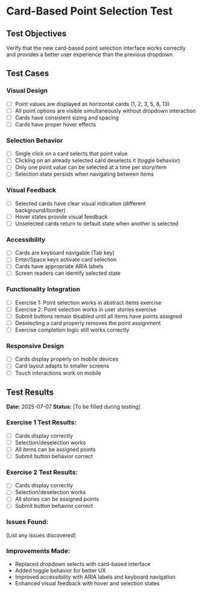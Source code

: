 # Card-Based Point Selection Test

## Test Objectives
Verify that the new card-based point selection interface works correctly and provides a better user experience than the previous dropdown.

## Test Cases

### Visual Design
- [ ] Point values are displayed as horizontal cards (1, 2, 3, 5, 8, 13)
- [ ] All point options are visible simultaneously without dropdown interaction
- [ ] Cards have consistent sizing and spacing
- [ ] Cards have proper hover effects

### Selection Behavior
- [ ] Single click on a card selects that point value
- [ ] Clicking on an already selected card deselects it (toggle behavior)
- [ ] Only one point value can be selected at a time per story/item
- [ ] Selection state persists when navigating between items

### Visual Feedback
- [ ] Selected cards have clear visual indication (different background/border)
- [ ] Hover states provide visual feedback
- [ ] Unselected cards return to default state when another is selected

### Accessibility
- [ ] Cards are keyboard navigable (Tab key)
- [ ] Enter/Space keys activate card selection
- [ ] Cards have appropriate ARIA labels
- [ ] Screen readers can identify selected state

### Functionality Integration
- [ ] Exercise 1: Point selection works in abstract items exercise
- [ ] Exercise 2: Point selection works in user stories exercise
- [ ] Submit buttons remain disabled until all items have points assigned
- [ ] Deselecting a card properly removes the point assignment
- [ ] Exercise completion logic still works correctly

### Responsive Design
- [ ] Cards display properly on mobile devices
- [ ] Card layout adapts to smaller screens
- [ ] Touch interactions work on mobile

## Test Results

**Date:** 2025-07-07
**Status:** [To be filled during testing]

### Exercise 1 Test Results:
- [ ] Cards display correctly
- [ ] Selection/deselection works
- [ ] All items can be assigned points
- [ ] Submit button behavior correct

### Exercise 2 Test Results:
- [ ] Cards display correctly
- [ ] Selection/deselection works
- [ ] All stories can be assigned points
- [ ] Submit button behavior correct

### Issues Found:
[List any issues discovered]

### Improvements Made:
- Replaced dropdown selects with card-based interface
- Added toggle behavior for better UX
- Improved accessibility with ARIA labels and keyboard navigation
- Enhanced visual feedback with hover and selection states

